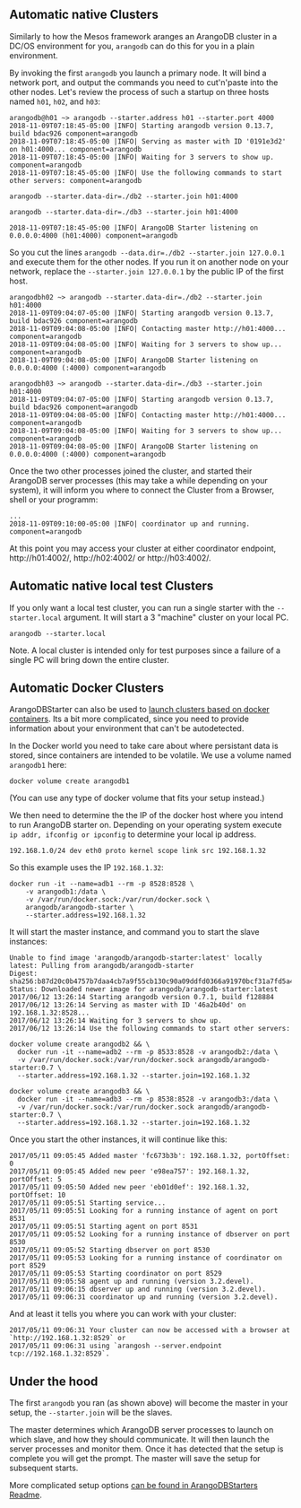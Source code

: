 Automatic native Clusters
-------------------------
Similarly to how the Mesos framework aranges an ArangoDB cluster in a
DC/OS environment for you, `arangodb` can do this for you in a plain
environment.

By invoking the first `arangodb` you launch a primary node. It will
bind a network port, and output the commands you need to cut'n'paste
into the other nodes. Let's review the process of such a startup on
three hosts named `h01`, `h02`, and `h03`: 

    arangodb@h01 ~> arangodb --starter.address h01 --starter.port 4000
    2018-11-09T07:18:45-05:00 |INFO| Starting arangodb version 0.13.7, build bdac926 component=arangodb
    2018-11-09T07:18:45-05:00 |INFO| Serving as master with ID '0191e3d2' on h01:4000... component=arangodb
    2018-11-09T07:18:45-05:00 |INFO| Waiting for 3 servers to show up.
	component=arangodb
    2018-11-09T07:18:45-05:00 |INFO| Use the following commands to start other servers: component=arangodb

    arangodb --starter.data-dir=./db2 --starter.join h01:4000

    arangodb --starter.data-dir=./db3 --starter.join h01:4000

    2018-11-09T07:18:45-05:00 |INFO| ArangoDB Starter listening on 0.0.0.0:4000 (h01:4000) component=arangodb

So you cut the lines `arangodb --data.dir=./db2 --starter.join
127.0.0.1` and execute them for the other nodes. If you run it on
another node on your network, replace the `--starter.join 127.0.0.1`
by the public IP of the first host. 

    arangodbh02 ~> arangodb --starter.data-dir=./db2 --starter.join h01:4000
    2018-11-09T09:04:07-05:00 |INFO| Starting arangodb version 0.13.7, build bdac926 component=arangodb
    2018-11-09T09:04:08-05:00 |INFO| Contacting master http://h01:4000... component=arangodb
    2018-11-09T09:04:08-05:00 |INFO| Waiting for 3 servers to show up... component=arangodb
    2018-11-09T09:04:08-05:00 |INFO| ArangoDB Starter listening on 0.0.0.0:4000 (:4000) component=arangodb

    arangodbh03 ~> arangodb --starter.data-dir=./db3 --starter.join h01:4000
    2018-11-09T09:04:07-05:00 |INFO| Starting arangodb version 0.13.7, build bdac926 component=arangodb
    2018-11-09T09:04:08-05:00 |INFO| Contacting master http://h01:4000... component=arangodb
    2018-11-09T09:04:08-05:00 |INFO| Waiting for 3 servers to show up... component=arangodb
    2018-11-09T09:04:08-05:00 |INFO| ArangoDB Starter listening on 0.0.0.0:4000 (:4000) component=arangodb

Once the two other processes joined the cluster, and started their ArangoDB server processes (this may take a while depending on your system), it will inform you where to connect the Cluster from a Browser, shell or your programm:

    ...
    2018-11-09T09:10:00-05:00 |INFO| coordinator up and running. component=arangodb

At this point you may access your cluster at either coordinator
endpoint, http://h01:4002/, http://h02:4002/ or http://h03:4002/.

Automatic native local test Clusters
------------------------------------

If you only want a local test cluster, you can run a single starter with the `--starter.local` argument.
It will start a 3 "machine" cluster on your local PC.

```
arangodb --starter.local
```

Note. A local cluster is intended only for test purposes since a failure of 
a single PC will bring down the entire cluster.

Automatic Docker Clusters
-------------------------
ArangoDBStarter can also be used to [launch clusters based on docker containers](https://github.com/arangodb-helper/arangodb#running-in-docker).
Its a bit more complicated, since you need to provide information about your environment that can't be autodetected.

In the Docker world you need to take care about where persistant data is stored, since containers are intended to be volatile. We use a volume named `arangodb1` here: 

    docker volume create arangodb1

(You can use any type of docker volume that fits your setup instead.)

We then need to determine the the IP of the docker host where you
intend to run ArangoDB starter on. Depending on your operating system
execute `ip addr, ifconfig or ipconfig` to determine your local ip
address. 

    192.168.1.0/24 dev eth0 proto kernel scope link src 192.168.1.32

So this example uses the IP `192.168.1.32`:

    docker run -it --name=adb1 --rm -p 8528:8528 \
        -v arangodb1:/data \
        -v /var/run/docker.sock:/var/run/docker.sock \
        arangodb/arangodb-starter \
        --starter.address=192.168.1.32

It will start the master instance, and command you to start the slave instances:

    Unable to find image 'arangodb/arangodb-starter:latest' locally
    latest: Pulling from arangodb/arangodb-starter
    Digest: sha256:b87d20c0b4757b7daa4cb7a9f55cb130c90a09ddfd0366a91970bcf31a7fd5a4
    Status: Downloaded newer image for arangodb/arangodb-starter:latest
    2017/06/12 13:26:14 Starting arangodb version 0.7.1, build f128884
    2017/06/12 13:26:14 Serving as master with ID '46a2b40d' on 192.168.1.32:8528...
    2017/06/12 13:26:14 Waiting for 3 servers to show up.
    2017/06/12 13:26:14 Use the following commands to start other servers:

    docker volume create arangodb2 && \
      docker run -it --name=adb2 --rm -p 8533:8528 -v arangodb2:/data \
      -v /var/run/docker.sock:/var/run/docker.sock arangodb/arangodb-starter:0.7 \
      --starter.address=192.168.1.32 --starter.join=192.168.1.32

    docker volume create arangodb3 && \
      docker run -it --name=adb3 --rm -p 8538:8528 -v arangodb3:/data \
      -v /var/run/docker.sock:/var/run/docker.sock arangodb/arangodb-starter:0.7 \
      --starter.address=192.168.1.32 --starter.join=192.168.1.32

Once you start the other instances, it will continue like this: 

    2017/05/11 09:05:45 Added master 'fc673b3b': 192.168.1.32, portOffset: 0
    2017/05/11 09:05:45 Added new peer 'e98ea757': 192.168.1.32, portOffset: 5
    2017/05/11 09:05:50 Added new peer 'eb01d0ef': 192.168.1.32, portOffset: 10
    2017/05/11 09:05:51 Starting service...
    2017/05/11 09:05:51 Looking for a running instance of agent on port 8531
    2017/05/11 09:05:51 Starting agent on port 8531
    2017/05/11 09:05:52 Looking for a running instance of dbserver on port 8530
    2017/05/11 09:05:52 Starting dbserver on port 8530
    2017/05/11 09:05:53 Looking for a running instance of coordinator on port 8529
    2017/05/11 09:05:53 Starting coordinator on port 8529
    2017/05/11 09:05:58 agent up and running (version 3.2.devel).
    2017/05/11 09:06:15 dbserver up and running (version 3.2.devel).
    2017/05/11 09:06:31 coordinator up and running (version 3.2.devel).

And at least it tells you where you can work with your cluster:

    2017/05/11 09:06:31 Your cluster can now be accessed with a browser at `http://192.168.1.32:8529` or
    2017/05/11 09:06:31 using `arangosh --server.endpoint tcp://192.168.1.32:8529`.

Under the hood
--------------
The first `arangodb` you ran (as shown above) will become the master in your setup, the `--starter.join` will be the slaves.

The master determines which ArangoDB server processes to launch on which slave, and how they should communicate. 
It will then launch the server processes and monitor them. Once it has detected that the setup is complete you will get the prompt. The master will save the setup for subsequent starts. 

More complicated setup options [can be found in ArangoDBStarters Readme](https://github.com/arangodb-helper/arangodb#starting-an-arangodb-cluster-the-easy-way). 


